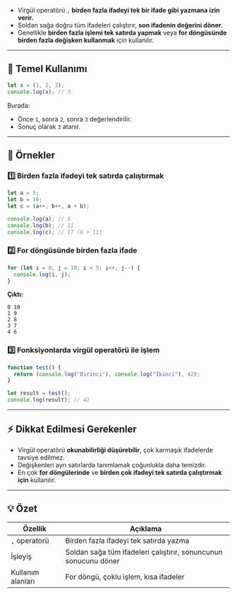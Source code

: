 
- Virgül operatörü `,` **birden fazla ifadeyi tek bir ifade gibi yazmana izin verir.**
- Soldan sağa doğru tüm ifadeleri çalıştırır, **son ifadenin değerini döner**.
- Genellikle **birden fazla işlemi tek satırda yapmak** veya **for döngüsünde birden fazla değişken kullanmak** için kullanılır.

---

## 🔑 **Temel Kullanımı**

```js
let x = (1, 2, 3);
console.log(x); // 3
```

Burada:

- Önce `1`, sonra `2`, sonra `3` değerlendirilir.
- Sonuç olarak `3` atanır.

---

## 🎨 **Örnekler**

### 1️⃣ **Birden fazla ifadeyi tek satırda çalıştırmak**

```js
let a = 5;
let b = 10;
let c = (a++, b++, a + b);

console.log(a); // 6
console.log(b); // 11
console.log(c); // 17 (6 + 11)
```

### 2️⃣ **For döngüsünde birden fazla ifade**

```js
for (let i = 0, j = 10; i < 5; i++, j--) {
  console.log(i, j);
}
```

**Çıktı:**

```text
0 10
1 9
2 8
3 7
4 6
```

### 3️⃣ **Fonksiyonlarda virgül operatörü ile işlem**

```js
function test() {
  return (console.log("Birinci"), console.log("İkinci"), 42);
}

let result = test(); 
console.log(result); // 42
```

---

## ⚡ **Dikkat Edilmesi Gerekenler**

- Virgül operatörü **okunabilirliği düşürebilir**, çok karmaşık ifadelerde tavsiye edilmez.
- Değişkenleri ayrı satırlarda tanımlamak çoğunlukla daha temizdir.
- En çok **for döngülerinde** ve **birden çok ifadeyi tek satırda çalıştırmak için** kullanılır.

---

## 💡 **Özet**

|Özellik|Açıklama|
|---|---|
|`,` operatorü|Birden fazla ifadeyi tek satırda yazma|
|İşleyiş|Soldan sağa tüm ifadeleri çalıştırır, sonuncunun sonucunu döner|
|Kullanım alanları|For döngü, çoklu işlem, kısa ifadeler|
